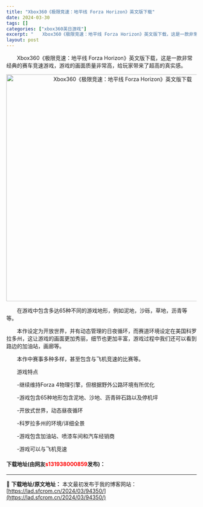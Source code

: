 ```yaml
---
title: "Xbox360《极限竞速：地平线 Forza Horizon》英文版下载"
date: 2024-03-30
tags: []
categories: ["xbox360英日游戏"]
excerpt: "　　Xbox360《极限竞速：地平线 Forza Horizon》英文版下载，这是一款非常经典的赛车竞速游戏，游戏的画面质量非常高，给玩家带来了超高的真实感。 　　在游戏中包含多达65种不同的游戏地形，例如泥地，沙砾，草地，沥青等等。 　　本作设定为开放世界，并有动态管理的日夜循环，而赛道环境设定在&hellip;"
layout: post
---
```


 <p>　　Xbox360《极限竞速：地平线 Forza Horizon》英文版下载，这是一款非常经典的赛车竞速游戏，游戏的画面质量非常高，给玩家带来了超高的真实感。</p> <p align="center"><img align="" border="0" src="https://lad.sfcrom.cn/wp-content/uploads/2024/03/20240330_6607d86a7a52e.webp" width="600" alt="Xbox360《极限竞速：地平线 Forza Horizon》英文版下载" /></p> <p>　　在游戏中包含多达65种不同的游戏地形，例如泥地，沙砾，草地，沥青等等。</p> <p>　　本作设定为开放世界，并有动态管理的日夜循环，而赛道环境设定在美国科罗拉多州，这让游戏的画面更加秀丽，细节也更加丰富，游戏过程中我们还可以看到路边的加油站，画廊等。</p> <p>　　本作中赛事多种多样，甚至包含与飞机竞速的比赛等。</p> <p>　　游戏特点</p> <p>　　-继续维持Forza 4物理引擎，但根据野外公路环境有所优化</p> <p>　　-游戏包含65种地形包含泥地、沙地、沥青碎石路以及停机坪</p> <p>　　-开放式世界，动态昼夜循环</p> <p>　　-科罗拉多州的环境/详细全景</p> <p>　　-游戏包含加油站、喷漆车间和汽车经销商</p> <p>　　-游戏可以与飞机竞速</p> <p><h4>下载地址(由网友<font color="red">s131938000859</font>发布)：</h4></p> 

---
📖 **下载地址/原文地址：** 本文最初发布于我的博客网站：[https://lad.sfcrom.cn/2024/03/94350/](https://lad.sfcrom.cn/2024/03/94350/)

